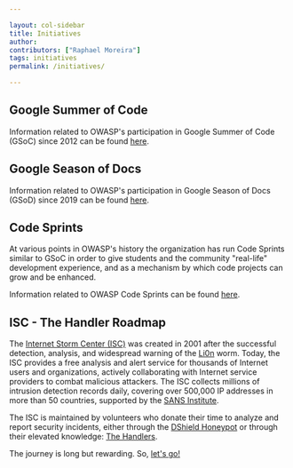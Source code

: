 ```yaml
---

layout: col-sidebar
title: Initiatives
author:
contributors: ["Raphael Moreira"]
tags: initiatives
permalink: /initiatives/

---
```


## Google Summer of Code

Information related to OWASP's participation in Google Summer of Code (GSoC) since 2012 can be found [here](gsoc).

## Google Season of Docs

Information related to OWASP's participation in Google Season of Docs (GSoD) since 2019 can be found [here](gsod).


## Code Sprints

At various points in OWASP's history the organization has run Code Sprints similar to GSoC in order to give students and the community "real-life" development experience, and as a mechanism by which code projects can grow and be enhanced.

Information related to OWASP Code Sprints can be found [here](code_sprint).

## ISC - The Handler Roadmap
The [Internet Storm Center (ISC)](https://isc.sans.edu/about.html) was created in 2001 after the successful detection, 
analysis, and widespread warning of the [Li0n](http://virus.wikidot.com/lion) worm. Today, the ISC provides a free analysis 
and alert service for thousands of Internet users and organizations, actively collaborating with Internet service providers 
to combat malicious attackers. The ISC collects millions of intrusion detection records daily, covering over 500,000 IP 
addresses in more than 50 countries, supported by the [SANS Institute](https://www.sans.org/about/).

The ISC is maintained by volunteers who donate their time to analyze and report security incidents, either through the
[DShield Honeypot](https://isc.sans.edu/howto.html) or through their elevated knowledge: 
[The Handlers](https://isc.sans.edu/handler_list.html).

The journey is long but rewarding. So, [let's go!](isc_handler_roadmap)